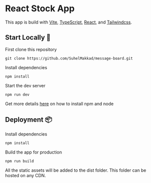 # React Stock App

This app is build with [Vite](https://vitejs.dev/), [TypeScript](https://www.typescriptlang.org/), [React](https://react.dev/), and [Tailwindcss](https://tailwindcss.com/).

## Start Locally 🚀

First clone this repository

```
git clone https://github.com/SuhelMakkad/message-board.git
```

Install dependencies

```
npm install
```

Start the dev server

```
npm run dev
```

Get more details [here](https://docs.npmjs.com/downloading-and-installing-node-js-and-npm) on how to install npm and node

## Deployment 📦

Install dependencies

```
npm install
```

Build the app for production

```
npm run build
```

All the static assets will be added to the dist folder. This folder can be hosted on any CDN.
